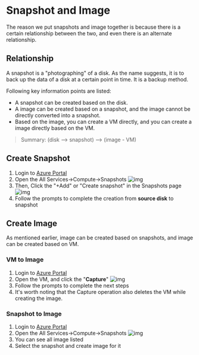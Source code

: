 # Snapshot and Image

The reason we put snapshots and image together is because there is a certain relationship between the two, and even there is an alternate relationship.

## Relationship

A snapshot is a "photographing" of a disk. As the name suggests, it is to back up the data of a disk at a certain point in time. It is a backup method.

Following key information points are listed:

* A snapshot can be created based on the disk.
* A image can be created based on a snapshot, and the image cannot be directly converted into a snapshot.
* Based on the image, you can create a VM directly, and you can create a image directly based on the VM.

> Summary: (disk --> snapshot) --> (image - VM)

## Create Snapshot

1. Login to [Azure Portal](https://portal.azure.com/)
2. Open the All Services->Compute->Snapshots
   ![img](https://libs.websoft9.com/Websoft9/DocsPicture/en/azure/azure-snapshot-websoft9.png)
3. Then, Click the "+Add" or "Create snapshot" in the Snapshots page
   ![img](https://libs.websoft9.com/Websoft9/DocsPicture/en/azure/azure-createsnapshot-websoft9.png)
4. Follow the prompts to complete the creation from **source disk** to snapshot

## Create Image

As mentioned earlier, image can be created based on snapshots, and image can be created based on VM.

### VM to Image

1. Login to [Azure Portal](https://portal.azure.com/)
2. Open the VM, and click the "**Capture**" 
   ![img](https://libs.websoft9.com/Websoft9/DocsPicture/en/azure/azure-vmtoimage-websoft9.png)
3. Follow the prompts to complete the next steps
4. It's worth noting that the Capture operation also deletes the VM while creating the image.

### Snapshot to Image

1. Login to [Azure Portal](https://portal.azure.com/)
2. Open the All Services->Compute->Snapshots
   ![img](https://libs.websoft9.com/Websoft9/DocsPicture/en/azure/azure-snapshot-websoft9.png)
3. You can see all image listed
4. Select the snapshot and create image for it